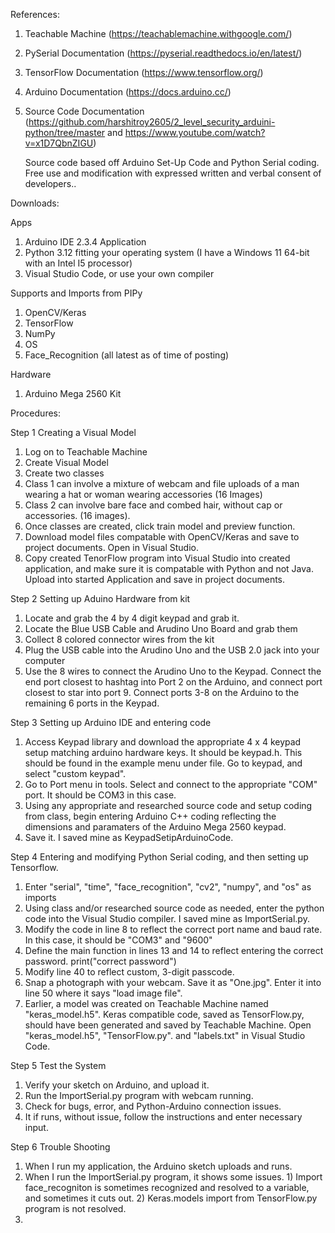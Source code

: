 References:

1) Teachable Machine (https://teachablemachine.withgoogle.com/)
2) PySerial Documentation (https://pyserial.readthedocs.io/en/latest/)
3) TensorFlow Documentation (https://www.tensorflow.org/)
4) Arduino Documentation (https://docs.arduino.cc/)
5) Source Code Documentation (https://github.com/harshitroy2605/2_level_security_arduini-python/tree/master and
   https://www.youtube.com/watch?v=x1D7QbnZIGU)

   Source code based off Arduino Set-Up Code and Python Serial coding. Free use and modification with expressed written and verbal consent of developers..

Downloads:

Apps

1) Arduino IDE 2.3.4 Application
2) Python 3.12 fitting your operating system (I have a Windows 11 64-bit with an Intel I5 processor)
3) Visual Studio Code, or use your own compiler

Supports and Imports from PIPy

1) OpenCV/Keras
2) TensorFlow
3) NumPy
4) OS
5) Face_Recognition
   (all latest as of time of posting)

Hardware

1)  Arduino Mega 2560 Kit

Procedures:

Step 1 Creating a Visual Model 

1) Log on to Teachable Machine
2) Create Visual Model
3) Create two classes
4) Class 1 can involve a mixture of webcam and file uploads of a man wearing a hat or woman wearing accessories (16 Images)
5) Class 2 can involve bare face and combed hair, without cap or accessories. (16 images).
6) Once classes are created, click train model and preview function.
7) Download model files compatable with OpenCV/Keras and save to project documents. Open in Visual Studio.
8) Copy created TenorFlow program into Visual Studio into created application, and make sure it is compatable with Python and not Java. Upload into started Application and save in project documents.

Step 2 Setting up Aduino Hardware from kit

1) Locate and grab the 4 by 4 digit keypad and grab it.
2) Locate the Blue USB Cable and Arudino Uno Board and grab them
3) Collect 8 colored connector wires from the kit
4) Plug the USB cable into the Arudino Uno and the USB 2.0 jack into your computer
5) Use the 8 wires to connect the Arudino Uno to the Keypad. Connect the end port closest to hashtag into Port 2 on the Arduino, and connect port closest to star into port 9.
   Connect ports 3-8 on the Arduino to the remaining 6 ports in the Keypad.

Step 3 Setting up Arduino IDE and entering code

1) Access Keypad library and download the appropriate 4 x 4 keypad setup matching arduino hardware keys. It should be keypad.h.
   This should be found in the example menu under file. Go to keypad, and select "custom keypad".
2) Go to Port menu in tools. Select and connect to the appropriate "COM" port. It should be COM3 in this case.
3) Using any appropriate and researched source code and setup coding from class, begin entering Arduino C++ coding reflecting the dimensions and paramaters of the Arduino Mega 2560 keypad.
4) Save it. I saved mine as KeypadSetipArduinoCode.

Step 4 Entering and modifying Python Serial coding, and then setting up Tensorflow.

1) Enter "serial", "time", "face_recognition", "cv2", "numpy", and "os" as imports
2) Using class and/or researched source code as needed, enter the python code into the Visual Studio compiler. I saved mine as ImportSerial.py.
3) Modify the code in line 8 to reflect the correct port name and baud rate. In this case, it should be "COM3" and "9600"
4) Define the main function in lines 13 and 14 to reflect entering the correct password. print("correct password")
5) Modify line 40 to reflect custom, 3-digit passcode.
6) Snap a photograph with your webcam. Save it as "One.jpg". Enter it into line 50 where it says "load image file".
7) Earlier, a model was created on Teachable Machine named "keras_model.h5". Keras compatible code, saved as TensorFlow.py, should have been generated and saved by
   Teachable Machine. Open "keras_model.h5", "TensorFlow.py". and "labels.txt" in Visual Studio Code.

Step 5 Test the System

1) Verify your sketch on Arduino, and upload it.
2) Run the ImportSerial.py program with webcam running.
3) Check for bugs, error, and Python-Arduino connection issues.
4) It if runs, without issue, follow the instructions and enter necessary input.

Step 6 Trouble Shooting

1) When I run my application, the Arduino sketch uploads and runs.
2) When I run the ImportSerial.py program, it shows some issues. 1) Import face_recogniton is sometimes recognized and resolved to a variable, and sometimes it cuts out. 2) Keras.models import from TensorFlow.py program is not resolved.
3) 




